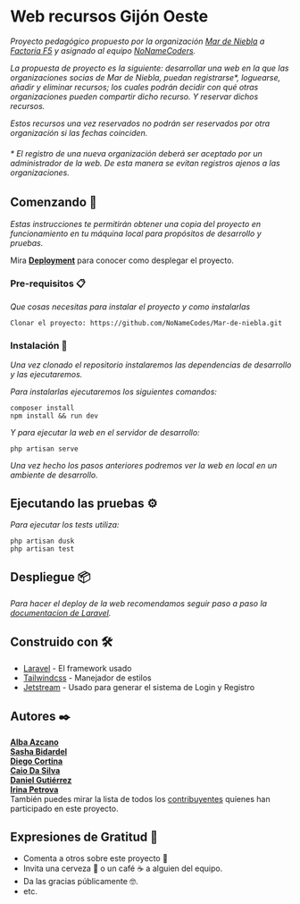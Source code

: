 # Web recursos Gijón Oeste

_Proyecto pedagógico propuesto por la organización [Mar de Niebla](https://mardeniebla.es) a [Factoría F5](https://factoriaf5.org/) y asignado al equipo [NoNameCoders](#autores-)._

_La propuesta de proyecto es la siguiente: desarrollar una web en la que las organizaciones socias de Mar de Niebla, puedan registrarse\*, loguearse, añadir y eliminar recursos; los cuales podrán decidir con qué otras organizaciones pueden compartir dicho recurso. Y reservar dichos recursos._

_Estos recursos una vez reservados no podrán ser reservados por otra organización si las fechas coinciden._

###### _\* El registro de una nueva organización deberá ser aceptado por un administrador de la web. De esta manera se evitan registros ajenos a las organizaciones._

## Comenzando 🚀

_Estas instrucciones te permitirán obtener una copia del proyecto en funcionamiento en tu máquina local para propósitos de desarrollo y pruebas._

Mira **[Deployment](#despliegue-📦)** para conocer como desplegar el proyecto.

### Pre-requisitos 📋

_Que cosas necesitas para instalar el proyecto y como instalarlas_

```
Clonar el proyecto: https://github.com/NoNameCodes/Mar-de-niebla.git
```

### Instalación 🔧

_Una vez clonado el repositorio instalaremos las dependencias de desarrollo y las ejecutaremos._

_Para instalarlas ejecutaremos los siguientes comandos:_

```
composer install
npm install && run dev
```

_Y para ejecutar la web en el servidor de desarrollo:_

```
php artisan serve
```

_Una vez hecho los pasos anteriores podremos ver la web en local en un ambiente de desarrollo._

## Ejecutando las pruebas ⚙️

_Para ejecutar los tests utiliza:_

```
php artisan dusk
php artisan test
```

## Despliegue 📦

_Para hacer el deploy de la web recomendamos seguir paso a paso la [documentacion de Laravel](https://laravel.com/docs/9.x/deployment#main-content)._

## Construido con 🛠️

-   [Laravel](https://laravel.com/) - El framework usado
-   [Tailwindcss](https://tailwindcss.com/) - Manejador de estilos
-   [Jetstream](https://jetstream.laravel.com/2.x/introduction.html) - Usado para generar el sistema de Login y Registro

## Autores ✒️

**[Alba Azcano](https://github.com/Albazcano)** <br>
**[Sasha Bidardel](https://github.com/SashaBidardel)** <br>
**[Diego Cortina](https://github.com/Cortina17)** <br>
**[Caio Da Silva](https://github.com/caiodstx)** <br>
**[Daniel Gutiérrez](https://github.com/DanielgDiaz)** <br>
**[Irina Petrova](https://github.com/irina-p-d)** <br>
También puedes mirar la lista de todos los [contribuyentes](https://github.com/NoNameCodes/Mar-de-niebla/graphs/contributors) quíenes han participado en este proyecto.

<!-- ## Licencia 📄

Este proyecto está bajo la Licencia (Tu Licencia) - mira el archivo [LICENSE.md](LICENSE.md) para detalles -->

## Expresiones de Gratitud 🎁

-   Comenta a otros sobre este proyecto 📢
-   Invita una cerveza 🍺 o un café ☕ a alguien del equipo.
-   Da las gracias públicamente 🤓.
-   etc.

